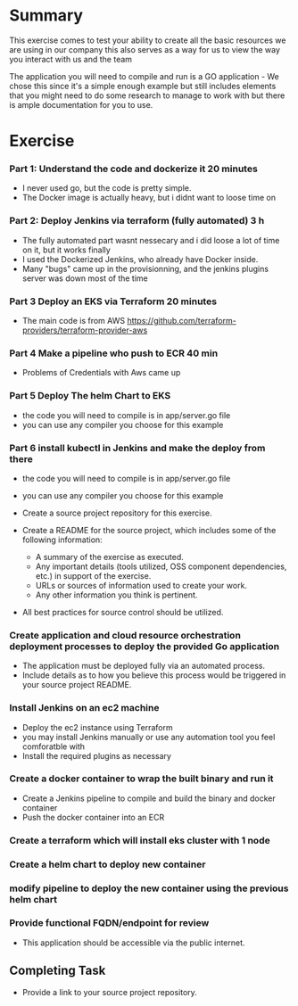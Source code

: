 
# Summary #

This exercise comes to test your ability to create all the basic resources we are using in our company
this also serves as a way for us to view the way you interact with us and the team

The application you will need to compile and run is a GO application - We chose this since it's a simple enough example but still includes
elements that you might need to do some research to manage to work with but there is ample documentation for you to use.



# Exercise #

### Part 1: Understand the code and dockerize it 20 minutes

 * I never used go, but the code is pretty simple.
 * The Docker image is actually heavy, but i didnt want to loose time on 

### Part 2: Deploy Jenkins via terraform (fully automated) 3 h

 * The fully automated part wasnt nessecary and i did loose a lot of time on it, but it works finally
 * I used the Dockerized Jenkins, who already have Docker inside. 
 * Many "bugs" came up in the provisionning, and the jenkins plugins server was down most of the time

### Part 3 Deploy an EKS via Terraform 20 minutes

 * The main code is from AWS https://github.com/terraform-providers/terraform-provider-aws

### Part 4 Make a pipeline who push to ECR 40 min

 * Problems of Credentials with Aws came up 

### Part 5 Deploy The helm Chart to EKS

 * the code you will need to compile is in app/server.go file
 * you can use any compiler you choose for this example

### Part 6 install kubectl in Jenkins and make the deploy from there

 * the code you will need to compile is in app/server.go file
 * you can use any compiler you choose for this example

* Create a source project repository for this exercise.
* Create a README for the source project, which includes some of the following information:
    * A summary of the exercise as executed.
    * Any important details (tools utilized, OSS component dependencies, etc.) in support of the exercise.
    * URLs or sources of information used to create your work.
    * Any other information you think is pertinent.
* All best practices for source control should be utilized.

### Create application and cloud resource orchestration deployment processes to deploy the provided Go application ###

* The application must be deployed fully via an automated process.
* Include details as to how you believe this process would be triggered in your source project README.

### Install Jenkins on an ec2 machine

  * Deploy the ec2 instance using Terraform
  * you may install Jenkins manually or use any automation tool you feel comforatble with
  * Install the required plugins as necessary

### Create a docker container to wrap the built binary and run it

 * Create a Jenkins pipeline to compile and build the binary and docker container
 * Push the docker container into an ECR

### Create a terraform which will install eks cluster with 1 node

### Create a helm chart to deploy new container 

### modify pipeline to deploy the new container using the previous helm chart

### Provide functional FQDN/endpoint for review ###

* This application should be accessible via the public internet.

## Completing Task ##

* Provide a link to your source project repository.
